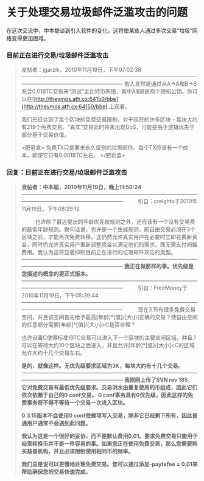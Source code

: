 # 关于处理交易垃圾邮件泛滥攻击的问题

在这次交流中，中本聪谈到引入软件的变化，这将使某些人通过多次交易“垃圾”网络变得更加困难。

### 目前正在进行交易/垃圾邮件泛滥攻击

> 发帖者：jgarzik，2010年11月19日，下午07:02:38
> ————————————————————————————————————————————————————
> 有人显然是通过从A->A和B->B充含0.01BTC交易来“测试”主比特币网络，其中A和B是两个随机公钥。你可以在[http://theymos.ath.cx:64150/bbe](http://theymos.ath.cx:64150/bbe) 上观看。
>
> 我们已经达到了每个区块的免费交易限制，对于现在的许多区块 - 每块大约有219个免费交易。“真实”交易此时并未出现DoS，可能是由于逻辑优先于部分基于交易价值。
>
> <肥皂盒>
> 免费TX只是要求永久级别的垃圾邮件。每个TX应该有一个成本，即使它只有0.001BTC左右。
> </肥皂盒>


### 回复：目前正在进行交易/垃圾邮件泛滥攻击

> **发帖者：中本聪，2010年11月19日，晚上11:50:24**
> ————————————————————————————————————————————————————
> &emsp; &emsp; 引自：creighto于2010年11月19日，下午08:29:12
>
> &emsp; &emsp; 也许除了最近提出的年龄优先权规则之外，还应该有一个没有交易费的最低年龄规则。换句话说，也许是一个生成规则，即自由交易必须在3个区块之前，才能再次免费转移。这仍然允许真实用户在必要时立即花费新资金，同时仍允许真实用户重新调整资金以满足他们的需求，而无需支付间接费用。我认为这将显着抑制目前正在进行的垃圾邮件攻击的类型。
> ————————————————————————————————————————————————————
> **我正在做那样的事。优先级是您描述的概念的更正式版本。**
> ————————————————————————————————————————————————————
> &emsp; &emsp; 引自：FreeMoney于2010年11月19日，下午05:39:44
> ————————————————————————————————————————————————————
> &emsp; &emsp; 现在3.15有很多免费交易空间，并且该空间首先给予最高[年龄]\*[值]/[大小]正确的交易？使自由空间的任意部分需要[年龄]\*[值]/[大小]>C是否合理？
>
> 也许设置C使得标准1BTC交易可以进入下一个区块的主要空闲区域。并且.1可以在等待大约10个区块之后进入。并且允许[年龄]\*[值]/[大小]<C的区域允许大约十几个交易左右。
> 
> **是的，就像这样。无优先级要求区域为3K，每块大约有十几个交易。**
> ————————————————————————————————————————————————————
> **我刚刚上传了SVN rev 185，它对免费交易有最低优先级要求。交易洪水由重复使用的币组成，因此它们依次依赖于自己的0 conf交易。 0 conf事务具有0优先级，因此这样的免费事务将不得不等待一个交易一次进入区块。**
>
> **0.3.15版本不会使用0 conf依赖项写入交易，除非它已经剩下所有，因此普通用户通常不会遇到此问题。**
>
> **我认为这是一个很好的妥协，而不是默认费用0.01。要求免费交易只能用于经常转换币并不是一件容易的事。如果您正在使用免费交易，那么您需要购买慈善机构，并且必须限制使用相同币的频率。**
>
> **我们总是说可以更慢地处理免费交易。您可以通过添加-paytxfee = 0.01来帮助确保您的交易快速完成。**



